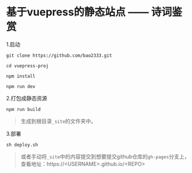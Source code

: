 # 基于vuepress的静态站点 —— 诗词鉴赏

1.启动

```
git clone https://github.com/bao2333.git

cd vuepress-proj

npm install

npm run dev
```

2.打包成静态资源

```
npm run build
```

> 生成到根目录`_site`的文件夹中。

3.部署

```
sh deploy.sh
```

> 或者手动将`_site`中的内容提交到想要提交github仓库的`gh-pages`分支上，查看地址：https://\<USERNAME\>.github.io/\<REPO\>
